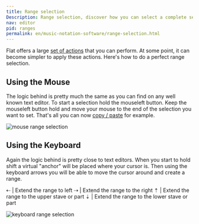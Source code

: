 ```yaml
---
title: Range selection
Description: Range selection, discover how you can select a complete set of notes, measures using your mouse or keyboard shortcuts.
nav: editor
pid: ranges
permalink: en/music-notation-software/range-selection.html
---
```


Flat offers a large [set of actions](/help/en/music-notation-software/notation-features.html) that you can perform. At some point, it can become simpler to apply these actions. Here's how to do a perfect range selection.

## Using the Mouse

The logic behind is pretty much the same as you can find on any well known text editor. To start a selection hold the mouseleft button.
Keep the mouseleft button hold and move your mouse to the end of the selection you want to set.
That's all you can now [copy / paste](/help/en/music-notation-software/paste.html) for example.

![mouse range selection](/help/assets/img/editor/range_selection.gif)

## Using the Keyboard

Again the logic behind is pretty close to text editors. When you start to hold shift a virtual "anchor" will be placed where your cursor is. Then using the keyboard arrows you will be able to move the cursor around and create a range.

⇠ | Extend the range to left
⇢ | Extend the range to the right
⇡ | Extend the range to the upper stave or part
⇣ | Extend the range to the lower stave or part

![keyboard range selection](/help/assets/img/editor/range_selection_kb.gif)
